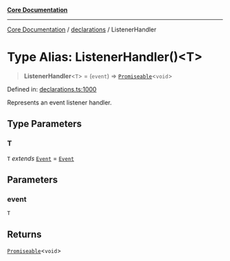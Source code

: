 [**Core Documentation**](../../README.md)

***

[Core Documentation](../../README.md) / [declarations](../README.md) / ListenerHandler

# Type Alias: ListenerHandler()\<T\>

> **ListenerHandler**\<`T`\> = (`event`) => [`Promiseable`](Promiseable.md)\<`void`\>

Defined in: [declarations.ts:1000](https://github.com/stonemjs/core/blob/b1f29857c7f1e529739f22d486494bed3b22d2c6/src/declarations.ts#L1000)

Represents an event listener handler.

## Type Parameters

### T

`T` *extends* [`Event`](../../events/Event/classes/Event.md) = [`Event`](../../events/Event/classes/Event.md)

## Parameters

### event

`T`

## Returns

[`Promiseable`](Promiseable.md)\<`void`\>

